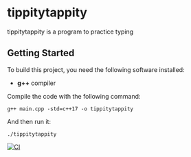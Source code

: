 # tippitytappity

tippitytappity is a program to practice typing

## Getting Started

To build this project, you need the following software installed:
 * **g++** compiler

Compile the code with the following command:

`g++ main.cpp -std=c++17 -o tippitytappity`

And then run it:

`./tippitytappity`


[![CI](https://github.com/killmeflako/tippitytappity/actions/workflows/main.yml/badge.svg)](https://github.com/killmeflako/tippitytappity/actions/workflows/main.yml)
